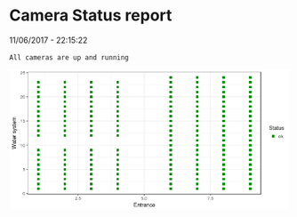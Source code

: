 Camera Status report
================
11/06/2017 - 22:15:22

    All cameras are up and running

![](camreport_files/figure-markdown_github/unnamed-chunk-2-1.png)
